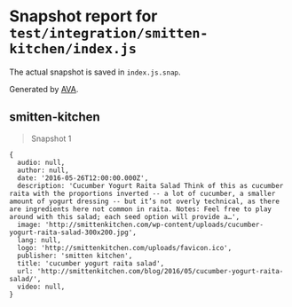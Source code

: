 # Snapshot report for `test/integration/smitten-kitchen/index.js`

The actual snapshot is saved in `index.js.snap`.

Generated by [AVA](https://avajs.dev).

## smitten-kitchen

> Snapshot 1

    {
      audio: null,
      author: null,
      date: '2016-05-26T12:00:00.000Z',
      description: 'Cucumber Yogurt Raita Salad Think of this as cucumber raita with the proportions inverted -- a lot of cucumber, a smaller amount of yogurt dressing -- but it’s not overly technical, as there are ingredients here not common in raita. Notes: Feel free to play around with this salad; each seed option will provide a…',
      image: 'http://smittenkitchen.com/wp-content/uploads/cucumber-yogurt-raita-salad-300x200.jpg',
      lang: null,
      logo: 'http://smittenkitchen.com/uploads/favicon.ico',
      publisher: 'smitten kitchen',
      title: 'cucumber yogurt raita salad',
      url: 'http://smittenkitchen.com/blog/2016/05/cucumber-yogurt-raita-salad/',
      video: null,
    }
